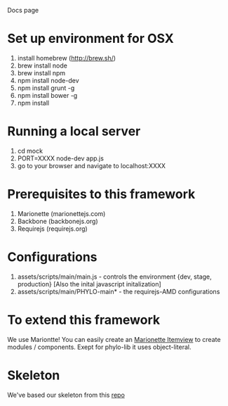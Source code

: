 Docs page

Set up environment for OSX
======
1. install homebrew (http://brew.sh/)
2. brew install node
3. brew install npm
4. npm install node-dev
5. npm install grunt -g
6. npm install bower -g
7. npm install

Running a local server
======
1. cd mock
2. PORT=XXXX node-dev app.js
3. go to your browser and navigate to localhost:XXXX

Prerequisites to this framework
======
1. Marionette (marionettejs.com)
2. Backbone (backbonejs.org)
3. Requirejs (requirejs.org)

Configurations
======
1. assets/scripts/main/main.js - controls the environment {dev, stage, production} [Also the inital javascript initalization]
2. assets/scripts/main/PHYLO-main* - the requirejs-AMD configurations

To extend this framework
======
We use Mariontte! You can easily create an <a href='https://github.com/marionettejs/backbone.marionette/blob/master/docs/marionette.itemview.md'>Marionette Itemview</a> to create modules / components.  Exept for phylo-lib it uses object-literal.

Skeleton
======
We've based our skeleton from this <a href='https://github.com/alfredkam/Boilerplates/tree/master/Marionette'>repo</a> 



